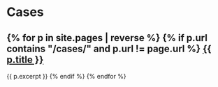 Cases
=====
{% for p in site.pages | reverse %}
    {% if p.url contains "/cases/" and p.url != page.url %}
[{{ p.title }}]({{p.url}})
-------------------------------------
{{ p.excerpt }}
    {% endif %}
{% endfor %}
